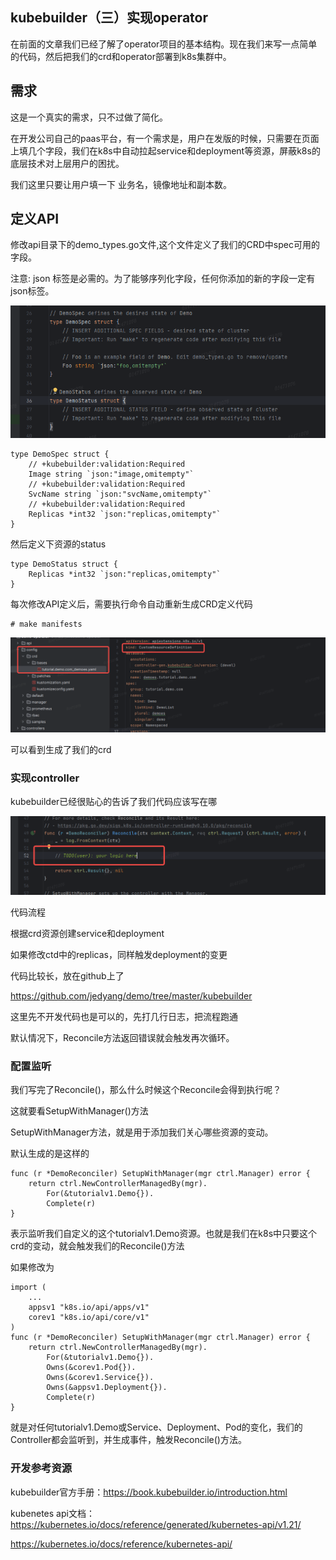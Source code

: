 ## kubebuilder（三）实现operator

在前面的文章我们已经了解了operator项目的基本结构。现在我们来写一点简单的代码，然后把我们的crd和operator部署到k8s集群中。

## 需求

这是一个真实的需求，只不过做了简化。

在开发公司自己的paas平台，有一个需求是，用户在发版的时候，只需要在页面上填几个字段，我们在k8s中自动拉起service和deployment等资源，屏蔽k8s的底层技术对上层用户的困扰。

我们这里只要让用户填一下 业务名，镜像地址和副本数。



## 定义API

修改api目录下的demo_types.go文件,这个文件定义了我们的CRD中spec可用的字段。

注意: json 标签是必需的。为了能够序列化字段，任何你添加的新的字段一定有json标签。

![image-20240129171326962](kubebuilder（三）实现operator.assets\image-20240129171326962.png)



```
type DemoSpec struct {
	// +kubebuilder:validation:Required
	Image string `json:"image,omitempty"`
	// +kubebuilder:validation:Required
	SvcName string `json:"svcName,omitempty"`
	// +kubebuilder:validation:Required
	Replicas *int32 `json:"replicas,omitempty"`
}
```

然后定义下资源的status

```
type DemoStatus struct {
	Replicas *int32 `json:"replicas,omitempty"`
}
```

每次修改API定义后，需要执行命令自动重新生成CRD定义代码

```
# make manifests
```

![image-20240130112827332](kubebuilder（三）实现operator.assets\image-20240130112827332.png)

可以看到生成了我们的crd



### 实现controller

kubebuilder已经很贴心的告诉了我们代码应该写在哪

![image-20240129172302802](kubebuilder（三）实现operator.assets\image-20240129172302802.png)

代码流程

根据crd资源创建service和deployment

如果修改ctd中的replicas，同样触发deployment的变更

代码比较长，放在github上了

https://github.com/jedyang/demo/tree/master/kubebuilder

这里先不开发代码也是可以的，先打几行日志，把流程跑通

默认情况下，Reconcile方法返回错误就会触发再次循环。

### 配置监听

我们写完了Reconcile()，那么什么时候这个Reconcile会得到执行呢？

这就要看SetupWithManager()方法

SetupWithManager方法，就是用于添加我们关心哪些资源的变动。

默认生成的是这样的

```
func (r *DemoReconciler) SetupWithManager(mgr ctrl.Manager) error {
	return ctrl.NewControllerManagedBy(mgr).
		For(&tutorialv1.Demo{}).
		Complete(r)
}
```

表示监听我们自定义的这个tutorialv1.Demo资源。也就是我们在k8s中只要这个crd的变动，就会触发我们的Reconcile()方法

如果修改为

```
import (
	...
	appsv1 "k8s.io/api/apps/v1"
	corev1 "k8s.io/api/core/v1"
)
func (r *DemoReconciler) SetupWithManager(mgr ctrl.Manager) error {
	return ctrl.NewControllerManagedBy(mgr).
		For(&tutorialv1.Demo{}).
		Owns(&corev1.Pod{}).
		Owns(&corev1.Service{}).
		Owns(&appsv1.Deployment{}).
		Complete(r)
}
```

就是对任何tutorialv1.Demo或Service、Deployment、Pod的变化，我们的Controller都会监听到，并生成事件，触发Reconcile()方法。



### 开发参考资源

kubebuilder官方手册：https://book.kubebuilder.io/introduction.html

kubenetes api文档：https://kubernetes.io/docs/reference/generated/kubernetes-api/v1.21/

https://kubernetes.io/docs/reference/kubernetes-api/





